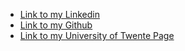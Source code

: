 - [Link to my Linkedin](https://www.linkedin.com/in/jjcsantanna/)
- [Link to my Github](https://www.github.com/jjsantanna/)
- [Link to my University of Twente Page](https://people.utwente.nl/j.j.santanna)
